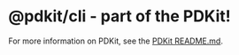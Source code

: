 # @pdkit/cli - part of the PDKit!

For more information on PDKit, see the [PDKit README.md](https://github.com/justinm/pdkit/blob/main/README.md).

